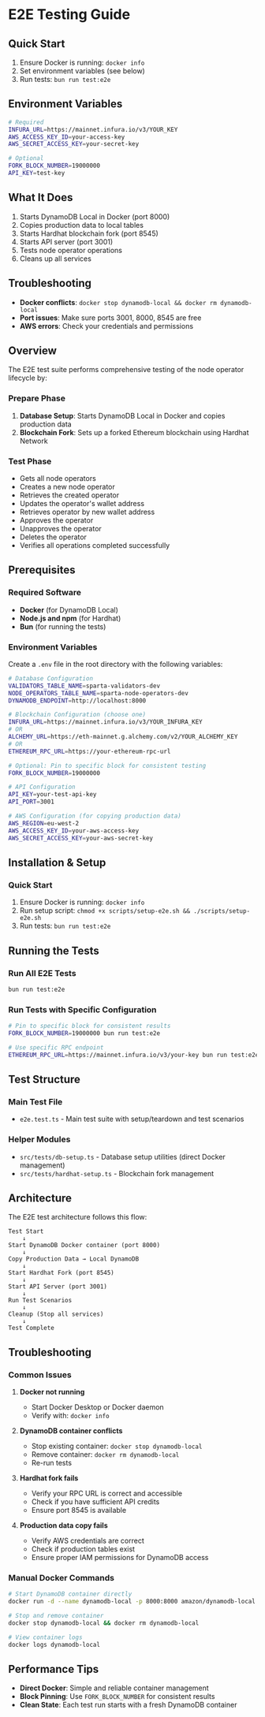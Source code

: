 # E2E Testing Guide

## Quick Start
1. Ensure Docker is running: `docker info`
2. Set environment variables (see below)
3. Run tests: `bun run test:e2e`

## Environment Variables
```bash
# Required
INFURA_URL=https://mainnet.infura.io/v3/YOUR_KEY
AWS_ACCESS_KEY_ID=your-access-key
AWS_SECRET_ACCESS_KEY=your-secret-key

# Optional
FORK_BLOCK_NUMBER=19000000
API_KEY=test-key
```

## What It Does
1. Starts DynamoDB Local in Docker (port 8000)
2. Copies production data to local tables
3. Starts Hardhat blockchain fork (port 8545)
4. Starts API server (port 3001)
5. Tests node operator operations
6. Cleans up all services

## Troubleshooting
- **Docker conflicts**: `docker stop dynamodb-local && docker rm dynamodb-local`
- **Port issues**: Make sure ports 3001, 8000, 8545 are free
- **AWS errors**: Check your credentials and permissions

## Overview

The E2E test suite performs comprehensive testing of the node operator lifecycle by:

### Prepare Phase
1. **Database Setup**: Starts DynamoDB Local in Docker and copies production data
2. **Blockchain Fork**: Sets up a forked Ethereum blockchain using Hardhat Network

### Test Phase
- Gets all node operators
- Creates a new node operator
- Retrieves the created operator
- Updates the operator's wallet address
- Retrieves operator by new wallet address
- Approves the operator
- Unapproves the operator
- Deletes the operator
- Verifies all operations completed successfully

## Prerequisites

### Required Software
- **Docker** (for DynamoDB Local)
- **Node.js and npm** (for Hardhat)
- **Bun** (for running the tests)

### Environment Variables

Create a `.env` file in the root directory with the following variables:

```bash
# Database Configuration
VALIDATORS_TABLE_NAME=sparta-validators-dev
NODE_OPERATORS_TABLE_NAME=sparta-node-operators-dev
DYNAMODB_ENDPOINT=http://localhost:8000

# Blockchain Configuration (choose one)
INFURA_URL=https://mainnet.infura.io/v3/YOUR_INFURA_KEY
# OR
ALCHEMY_URL=https://eth-mainnet.g.alchemy.com/v2/YOUR_ALCHEMY_KEY
# OR
ETHEREUM_RPC_URL=https://your-ethereum-rpc-url

# Optional: Pin to specific block for consistent testing
FORK_BLOCK_NUMBER=19000000

# API Configuration
API_KEY=your-test-api-key
API_PORT=3001

# AWS Configuration (for copying production data)
AWS_REGION=eu-west-2
AWS_ACCESS_KEY_ID=your-aws-access-key
AWS_SECRET_ACCESS_KEY=your-aws-secret-key
```

## Installation & Setup

### Quick Start
1. Ensure Docker is running: `docker info`
2. Run setup script: `chmod +x scripts/setup-e2e.sh && ./scripts/setup-e2e.sh`
3. Run tests: `bun run test:e2e`

## Running the Tests

### Run All E2E Tests
```bash
bun run test:e2e
```

### Run Tests with Specific Configuration
```bash
# Pin to specific block for consistent results
FORK_BLOCK_NUMBER=19000000 bun run test:e2e

# Use specific RPC endpoint
ETHEREUM_RPC_URL=https://mainnet.infura.io/v3/your-key bun run test:e2e
```

## Test Structure

### Main Test File
- `e2e.test.ts` - Main test suite with setup/teardown and test scenarios

### Helper Modules
- `src/tests/db-setup.ts` - Database setup utilities (direct Docker management)
- `src/tests/hardhat-setup.ts` - Blockchain fork management

## Architecture

The E2E test architecture follows this flow:

```
Test Start
    ↓
Start DynamoDB Docker container (port 8000)
    ↓
Copy Production Data → Local DynamoDB
    ↓
Start Hardhat Fork (port 8545)
    ↓
Start API Server (port 3001)
    ↓
Run Test Scenarios
    ↓
Cleanup (Stop all services)
    ↓
Test Complete
```

## Troubleshooting

### Common Issues

1. **Docker not running**
   - Start Docker Desktop or Docker daemon
   - Verify with: `docker info`

2. **DynamoDB container conflicts**
   - Stop existing container: `docker stop dynamodb-local`
   - Remove container: `docker rm dynamodb-local`
   - Re-run tests

3. **Hardhat fork fails**
   - Verify your RPC URL is correct and accessible
   - Check if you have sufficient API credits
   - Ensure port 8545 is available

4. **Production data copy fails**
   - Verify AWS credentials are correct
   - Check if production tables exist
   - Ensure proper IAM permissions for DynamoDB access

### Manual Docker Commands

```bash
# Start DynamoDB container directly
docker run -d --name dynamodb-local -p 8000:8000 amazon/dynamodb-local:latest -jar DynamoDBLocal.jar -sharedDb

# Stop and remove container
docker stop dynamodb-local && docker rm dynamodb-local

# View container logs
docker logs dynamodb-local
```

## Performance Tips

- **Direct Docker**: Simple and reliable container management
- **Block Pinning**: Use `FORK_BLOCK_NUMBER` for consistent results
- **Clean State**: Each test run starts with a fresh DynamoDB container 